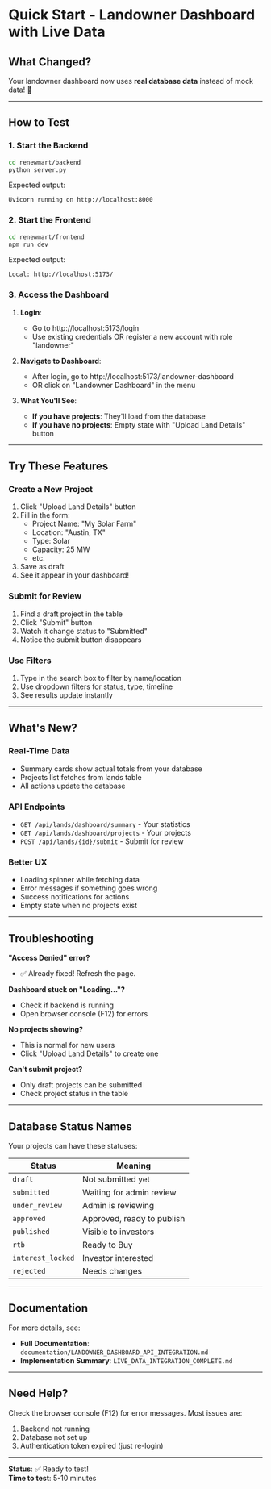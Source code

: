 # Quick Start - Landowner Dashboard with Live Data

## What Changed?

Your landowner dashboard now uses **real database data** instead of mock data! 🎉

---

## How to Test

### 1. Start the Backend
```bash
cd renewmart/backend
python server.py
```

Expected output:
```
Uvicorn running on http://localhost:8000
```

### 2. Start the Frontend
```bash
cd renewmart/frontend
npm run dev
```

Expected output:
```
Local: http://localhost:5173/
```

### 3. Access the Dashboard

1. **Login**:
   - Go to http://localhost:5173/login
   - Use existing credentials OR register a new account with role "landowner"

2. **Navigate to Dashboard**:
   - After login, go to http://localhost:5173/landowner-dashboard
   - OR click on "Landowner Dashboard" in the menu

3. **What You'll See**:
   - **If you have projects**: They'll load from the database
   - **If you have no projects**: Empty state with "Upload Land Details" button

---

## Try These Features

### Create a New Project
1. Click "Upload Land Details" button
2. Fill in the form:
   - Project Name: "My Solar Farm"
   - Location: "Austin, TX"
   - Type: Solar
   - Capacity: 25 MW
   - etc.
3. Save as draft
4. See it appear in your dashboard!

### Submit for Review
1. Find a draft project in the table
2. Click "Submit" button
3. Watch it change status to "Submitted"
4. Notice the submit button disappears

### Use Filters
1. Type in the search box to filter by name/location
2. Use dropdown filters for status, type, timeline
3. See results update instantly

---

## What's New?

### Real-Time Data
- Summary cards show actual totals from your database
- Projects list fetches from lands table
- All actions update the database

### API Endpoints
- `GET /api/lands/dashboard/summary` - Your statistics
- `GET /api/lands/dashboard/projects` - Your projects
- `POST /api/lands/{id}/submit` - Submit for review

### Better UX
- Loading spinner while fetching data
- Error messages if something goes wrong
- Success notifications for actions
- Empty state when no projects exist

---

## Troubleshooting

**"Access Denied" error?**
- ✅ Already fixed! Refresh the page.

**Dashboard stuck on "Loading..."?**
- Check if backend is running
- Open browser console (F12) for errors

**No projects showing?**
- This is normal for new users
- Click "Upload Land Details" to create one

**Can't submit project?**
- Only draft projects can be submitted
- Check project status in the table

---

## Database Status Names

Your projects can have these statuses:

| Status | Meaning |
|--------|---------|
| `draft` | Not submitted yet |
| `submitted` | Waiting for admin review |
| `under_review` | Admin is reviewing |
| `approved` | Approved, ready to publish |
| `published` | Visible to investors |
| `rtb` | Ready to Buy |
| `interest_locked` | Investor interested |
| `rejected` | Needs changes |

---

## Documentation

For more details, see:
- **Full Documentation**: `documentation/LANDOWNER_DASHBOARD_API_INTEGRATION.md`
- **Implementation Summary**: `LIVE_DATA_INTEGRATION_COMPLETE.md`

---

## Need Help?

Check the browser console (F12) for error messages. Most issues are:
1. Backend not running
2. Database not set up
3. Authentication token expired (just re-login)

---

**Status**: ✅ Ready to test!  
**Time to test**: 5-10 minutes

